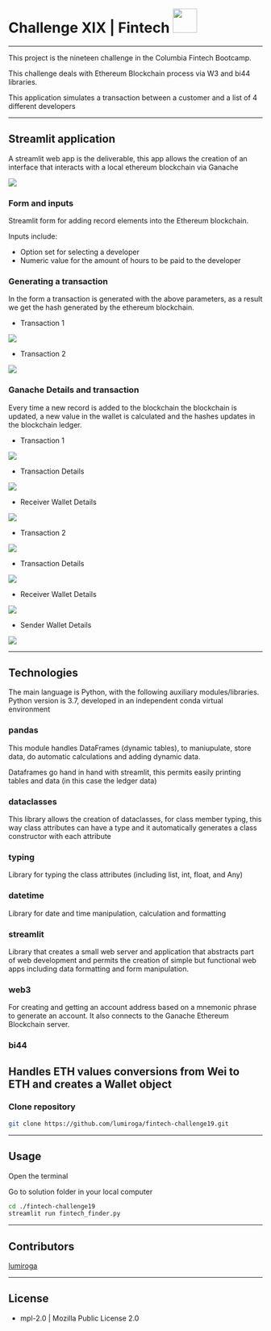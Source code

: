 # Challenge XIX | Fintech <img src="https://instructure-uploads-pdx.s3.us-west-2.amazonaws.com/account_150420000000000001/attachments/590996/columbia.png" height="48" width="48">
---
This project is the nineteen challenge in the Columbia Fintech Bootcamp.

This challenge deals with Ethereum Blockchain process via W3 and bi44 libraries.

This application simulates a transaction between a customer and a list of 4 different developers

---

## Streamlit application

A streamlit web app is the deliverable, this app allows the creation of an interface that interacts with a local ethereum blockchain via Ganache

<img src="Images/ganache.png" >



### Form and inputs

Streamlit form for adding record elements into the Ethereum blockchain.

Inputs include:

*   Option set for selecting a developer
*  Numeric value for the amount of hours to be paid to the developer


### Generating a transaction

In the form a transaction is generated with the above parameters, as a result we get the hash generated by the ethereum blockchain.

* Transaction 1
<img src="Images/streamlit_first_transaction.png" >

* Transaction 2
<img src="Images/streamlit_second_transaction.png" >


### Ganache Details and transaction

Every time a new record is added to the blockchain the blockchain is updated, a new value in the wallet is calculated and the hashes updates in the blockchain ledger.

* Transaction 1
<img src="Images/ganache_first_transaction.png" >


* Transaction Details
<img src="Images/ganache_first_details.png" >

* Receiver Wallet Details
<img src="Images/ganache_first_to.png" >


* Transaction 2
<img src="Images/ganache_second_transaction.png" >

* Transaction Details
<img src="Images/ganache_second_details.png" >

* Receiver Wallet Details
<img src="Images/ganache_second_to.png" >

* Sender Wallet Details
<img src="Images/ganache_sender_wallet.png" >

---

## Technologies

The main language is Python, with the following auxiliary modules/libraries.
Python version is 3.7, developed in an independent conda virtual environment

### pandas
This module handles DataFrames (dynamic tables), to maniupulate, store data, do automatic calculations and adding dynamic data.

Dataframes go hand in hand with streamlit, this permits easily printing tables and data (in this case the ledger data)

### dataclasses
This library allows the creation of dataclasses, for class member typing, this way class attributes can have a type and it automatically generates a class constructor with each attribute

### typing
Library for typing the class attributes (including list, int, float, and Any)

### datetime

Library for date and time manipulation, calculation and formatting

### streamlit

Library that creates a small web server and application that abstracts part of web development and permits the creation of simple but functional web apps including data formatting and form manipulation.

### web3

For creating and getting an account address based on a mnemonic phrase to generate an account.
It also connects to the Ganache Ethereum Blockchain server.

###  bi44

Handles ETH values conversions from Wei to ETH and creates a Wallet object
---


### Clone repository
```bash
git clone https://github.com/lumiroga/fintech-challenge19.git
```
---

## Usage

Open the terminal

Go to solution folder in your local computer

```bash
cd ./fintech-challenge19
streamlit run fintech_finder.py
```


---

## Contributors

[lumiroga](https://github.com/lumiroga)

---

## License

* mpl-2.0 | Mozilla Public License 2.0